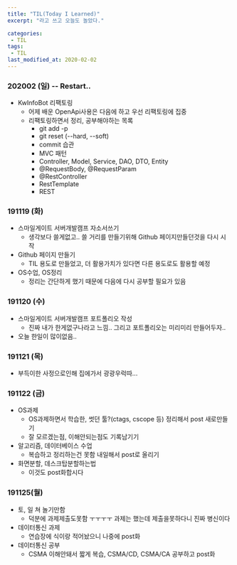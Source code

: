 ```yaml
---
title: "TIL(Today I Learned)"
excerpt: "라고 쓰고 오늘도 놀았다."

categories:
 - TIL
tags:
 - TIL
last_modified_at: 2020-02-02
---
```



### 202002 (일) -- Restart..
* KwInfoBot 리팩토링
   * 어제 배운 OpenApi사용은 다음에 하고 우선 리팩토링에 집중
   * 리팩토링하면서 정리, 공부해야하는 목록
      * git add -p
      * git reset (--hard, --soft)
      * commit 습관
      * MVC 패턴
      * Controller, Model, Service, DAO, DTO, Entity
      * @RequestBody, @RequestParam
      * @RestController
      * RestTemplate
      * REST

### 191119 (화)
* 스마일게이트 서버개발캠프 자소서쓰기
   * 생각보다 쓸게없고.. 쓸 거리를 만들기위해 Github 페이지만들던것을 다시 시작
* Github 페이지 만들기
   * TIL 용도로 만들었고, 더 활용가치가 있다면 다른 용도로도 활용할 예정
* OS수업, OS정리
   * 정리는 간단하게 했기 때문에 다음에 다시 공부할 필요가 있음



### 191120 (수)

* 스마일게이트 서버개발캠프 포트폴리오 작성
  * 진짜 내가 한게없구나라고 느낌.. 그리고 포트폴리오는 미리미리 만들어두자..
* 오늘 한일이 많이없음..



### 191121 (목)

* 부득이한 사정으로인해 집에가서 광광우럭따...



### 191122 (금)

* OS과제
  * OS과제하면서 학습한, 썻던 툴?(ctags, cscope 등) 정리해서 post 새로만들기
  * 잘 모르겠는점, 이해안되는점도 기록남기기
* 알고리즘, 데이터베이스 수업
  * 복습하고 정리하는건 못함 내일해서 post로 올리기
* 화면분할, 데스크탑분할하는법
  * 이것도 post화합시다



### 191125(월)

* 토, 일 쳐 놀기만함
  * 덕분에 과제제출도못함 ㅜㅜㅜㅜ 과제는 했는데 제출을못하다니 진짜 병신이다
* 데이터통신 과제
  * 연습장에 식이랑 적어놨으니 나중에 post화
* 데이터통신 공부
  * CSMA 이해안돼서 짧게 복습, CSMA/CD, CSMA/CA 공부하고 post화

